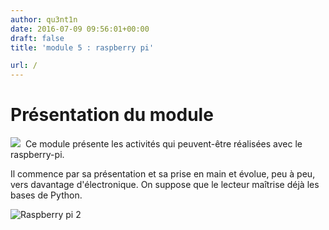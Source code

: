 ```yaml
---
author: qu3nt1n
date: 2016-07-09 09:56:01+00:00
draft: false
title: 'module 5 : raspberry pi'

url: /
---
```


## 




# Présentation du module




![](http://apprendre-python.com/images/raspberry-pi.png)
 Ce module présente les activités qui peuvent-être réalisées avec le raspberry-pi.



Il commence par sa présentation et sa prise en main et évolue, peu à peu, vers davantage d'électronique.
On suppose que le lecteur maîtrise déjà les bases de Python.

![Raspberry pi 2](http://apprendre-python.com/images/raspberry-pi-2.jpg)



# 
